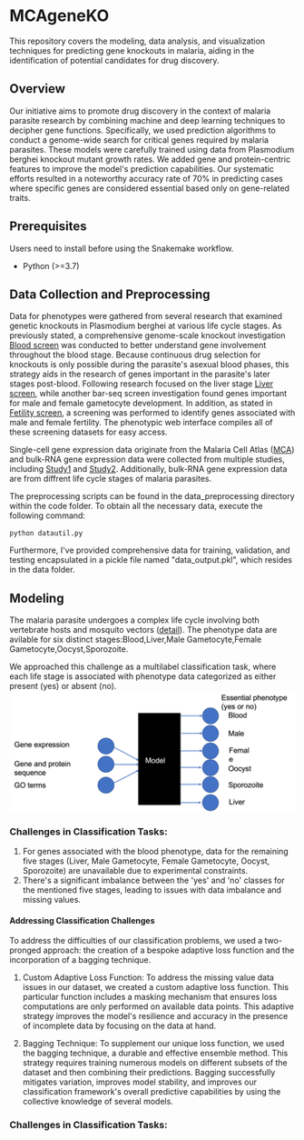 # MCAgeneKO
This repository covers the modeling, data analysis, and visualization techniques for predicting gene knockouts in malaria, aiding in the identification of potential candidates for drug discovery.

## Overview
Our initiative aims to promote drug discovery in the context of malaria parasite research by combining machine and deep learning techniques to decipher gene functions. Specifically, we used prediction algorithms to conduct a genome-wide search for critical genes required by malaria parasites. These models were carefully trained using data from Plasmodium berghei knockout mutant growth rates. We added gene and protein-centric features to improve the model's prediction capabilities. Our systematic efforts resulted in a noteworthy accuracy rate of 70% in predicting cases where specific genes are considered essential based only on gene-related traits.

## Prerequisites

Users need to install before using the Snakemake workflow.

- Python (>=3.7)

## Data Collection and Preprocessing 

Data for phenotypes were gathered from several research that examined genetic knockouts in Plasmodium berghei at various life cycle stages. As previously stated, a comprehensive genome-scale knockout investigation [Blood screen](https://pubmed.ncbi.nlm.nih.gov/28708996/) was conducted to better understand gene involvement throughout the blood stage. Because continuous drug selection for knockouts is only possible during the parasite's asexual blood phases, this strategy aids in the research of genes important in the parasite's later stages post-blood. Following research focused on the liver stage [Liver screen](https://pubmed.ncbi.nlm.nih.gov/31730853/), while another bar-seq screen investigation found genes important for male and female gametocyte development. In addition, as stated in [Fetility screen](https://www.biorxiv.org/content/10.1101/2023.12.25.572958v1.abstract), a screening was performed to identify genes associated with male and female fertility. The phenotypic web interface compiles all of these screening datasets for easy access.

Single-cell gene expression data originate from the Malaria Cell Atlas ([MCA](https://www.malariacellatlas.org/)) and bulk-RNA gene expression data were collected from multiple studies, including [Study1](https://pubmed.ncbi.nlm.nih.gov/30177743/) and [Study2](https://pubmed.ncbi.nlm.nih.gov/28081440/). Additionally, bulk-RNA gene expression data are from diffrent life cycle stages of malaria parasites.

The preprocessing scripts can be found in the data_preprocessing directory within the code folder. To obtain all the necessary data, execute the following command:
~~~
python datautil.py
~~~

Furthermore, I've provided comprehensive data for training, validation, and testing encapsulated in a pickle file named "data_output.pkl", which resides in the data folder.

## Modeling
The malaria parasite undergoes a complex life cycle involving both vertebrate hosts and mosquito vectors ([detail](https://www.malariavaccine.org/malaria-and-vaccines/vaccine-development/life-cycle-malaria-parasite)). The phenotype data are avilable for six distinct stages:Blood,Liver,Male Gametocyte,Female Gametocyte,Oocyst,Sporozoite.

We approached this challenge as a multilabel classification task, where each life stage is associated with phenotype data categorized as either present (yes) or absent (no).
![Multilabel classification](https://github.com/vpandey-om/MCAgeneKO/blob/main/Figures/multilable.png)

### Challenges in Classification Tasks:
1. For genes associated with the blood phenotype, data for the remaining five stages (Liver, Male Gametocyte, Female Gametocyte, Oocyst, Sporozoite) are unavailable due to experimental constraints.
2. There's a significant imbalance between the 'yes' and 'no' classes for the mentioned five stages, leading to issues with data imbalance and missing values.
#### Addressing Classification Challenges
To address the difficulties of our classification problems, we used a two-pronged approach: the creation of a bespoke adaptive loss function and the incorporation of a bagging technique.

1. Custom Adaptive Loss Function: To address the missing value data issues in our dataset, we created a custom adaptive loss function. This particular function includes a masking mechanism that ensures loss computations are only performed on available data points. This adaptive strategy improves the model's resilience and accuracy in the presence of incomplete data by focusing on the data at hand.

2. Bagging Technique: To supplement our unique loss function, we used the bagging technique, a durable and effective ensemble method. This strategy requires training numerous models on different subsets of the dataset and then combining their predictions. Bagging successfully mitigates variation, improves model stability, and improves our classification framework's overall predictive capabilities by using the collective knowledge of several models.

### Challenges in Classification Tasks:



